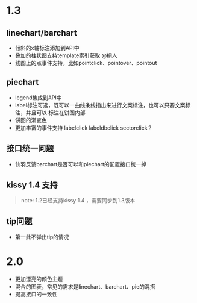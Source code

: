 # 1.3 
## linechart/barchart 
- 倾斜的x轴标注添加到API中
- 叠加的柱状图支持template索引获取 @桐人
- 线图上的点事件支持，比如pointclick、pointover、pointout

## piechart 
- legend集成到API中
- label标注可选，既可以一曲线条线指出来进行文案标注，也可以只要文案标注，并且可以
  标注在饼图内部
- 饼图的渐变色
- 更加丰富的事件支持 labelclick labeldbclick sectorclick？

## 接口统一问题
- 仙羽反馈barchart是否可以和piechart的配置接口统一掉

## kissy 1.4 支持
> note: 1.2已经支持kissy 1.4 ，需要同步到1.3版本

## tip问题
- 第一此不弹出tip的情况

# 2.0
- 更加漂亮的颜色主题
- 混合的图表，常见的需求是linechart、barchart、pie的混搭
- 提高接口的一致性
